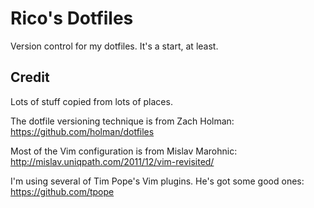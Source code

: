 Rico's Dotfiles
=
Version control for my dotfiles. It's a start, at least.

Credit
-
Lots of stuff copied from lots of places.

The dotfile versioning technique is from Zach Holman:
https://github.com/holman/dotfiles

Most of the Vim configuration is from Mislav Marohnic:
http://mislav.uniqpath.com/2011/12/vim-revisited/

I'm using several of Tim Pope's Vim plugins. He's got some good ones:
https://github.com/tpope
